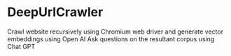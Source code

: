 # DeepUrlCrawler
Crawl website recursively using Chromium web driver and generate vector embeddings using Open AI
Ask questions on the resultant corpus using Chat GPT

